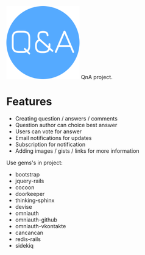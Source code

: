 ![QnA Logo](/app/assets/images/android-chrome-192x192.png "QnA Logo") QnA project.

# Features

* Creating question / answers / comments
* Question author can choice best answer
* Users can vote for answer
* Email notifications for updates
* Subscription for notification
* Adding images / gists / links for more information

Use gems's in project:
* bootstrap
* jquery-rails
* cocoon
* doorkeeper
* thinking-sphinx
* devise
* omniauth
* omniauth-github
* omniauth-vkontakte
* cancancan
* redis-rails
* sidekiq

